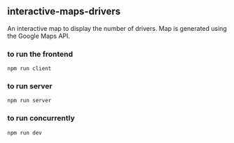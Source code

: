 ## interactive-maps-drivers
An interactive map to display the number of drivers. Map is generated using the Google Maps API. 

### to run the frontend
`npm run client`

### to run server
`npm run server`

### to run concurrently
`npm run dev`

